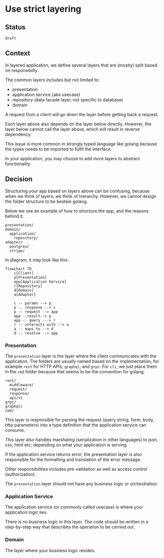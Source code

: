# Use strict layering

## Status

`draft`

## Context

In layered application, we define several layers that are (mostly) split based on responsibilty.

The common layers includes but not limited to:

- presentation
- application service (aka usecase)
- repository (data facade layer, not specific to database)
- domain

A request from a client will go down the layer before getting back a request.

Each layer above also depends on the layer below directly. However, the layer below cannot call the layer above, which will result in reverse dependency.

This issue is more common in strongly typed language like golang because the types needs to be imported to fulfil the interface.

In your application, you may choose to add more layers to abstract functionality.

## Decision

Structuring your app based on layers above can be confusing, because when we think of layers, we think of hierarchy. However, we cannot design the folder structure to be bestein golang.

Below we see an example of how to structure the app, and the reasons behind it.

```
presentation/
domain/
  application/
    repository/
adapter/
  postgres/
  stripe/
```

In diagram, it may look like this:

```mermaid
flowchart TD
    c[Client]
    p[Presentation]
    app[Application Service]
    r[Repository]
    d[Domain]
    a[Adapter]

    c -- params --> p
    p -. response .-> c
    p -- request --> app
    app -.result.-> p    
    app -- query ---> r
    r -- interacts with --> a
    a -- maps to --> d
    d -. resolve .-> app
```

### Presentation

The `presentation` layer is the layer where the client communicates with the application. The folders are usually named based on the implementation, for example `rest` for HTTP APIs, `graphql`, and `grpc`. For `cli`, we just place them in the `cmd` folder because that seems to be the convention for golang.

```
rest/
  middleware/
  request/
  response/
  api/v1
grpc/
graphql/
cmd/
```

This layer is responsible for parsing the request (query string, form, body, http parameters) into a type definition that the application service can consume. 

This layer also handles marshaling (serialization in other languages) to json, csv, html etc, depending on what your application is serving.

If the application service returns error, the presentation layer is also responsible for the formatting and translation of the error message.

Other responsibilities includes pre-validation as well as access control (authorization).

The `presentation` layer should not have any business logic or orchestration.

### Application Service

The application service (or commonly called usecase) is where your application logic lies.


There is no business logic in this layer. The code should be written in a step-by-step way that describes the operation to be carried out.

### Domain 

The layer where your business logic resides.


